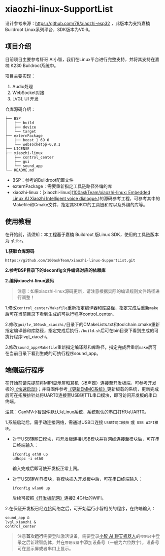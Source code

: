 # xiaozhi-linux-SupportList

设计参考来源：https://github.com/78/xiaozhi-esp32 ，此版本为支持嘉楠 Buildroot Linux系列平台，SDK版本为V0.6。



## 项目介绍

目前项目主要参考虾哥 AI小智，我们在Linux平台进行完整支持，并将其支持在嘉楠 K230 Buildroot系统中。

项目主要实现：

1. Audio处理
2. WebSocket对接
3. LVGL UI 开发

仓库源码介绍：

```
├── BSP
│   ├── build
│   ├── device
│   └── target
├── externPackage
│   ├── boost_1_69_0
│   └── websocketpp-0.8.1
├── LICENSE
├── xiaozhi-linux
│   ├── control_center
│   ├── gui
│   └── sound_app
└── README.md
```



- BSP：参考的Buildroot配置文件
- externPackage：需要重新指定工具链路径外编的库
- xiaozhi-linux：[xiaozhi-linux]([100askTeam/xiaozhi-linux: Embedded Linux AI Xiaozhi Intelligent voice dialogue.](https://github.com/100askTeam/xiaozhi-linux))的源码参考工程，可参考其中的Makefile和Cmake文件，指定其SDK中的工具链和库以及外编的库等。

## 使用教程



在开始前，请须知：本工程基于嘉楠 Buildroot 版Linux SDK，使用的工具链版本为 `glibc`。

**1.获取仓库源码**

```
https://github.com/100askTeam/xiaozhi-linux-SupportList.git
```



**2.参考BSP目录下的deconfig文件编译对应的依赖库**



**2.编译xiaozhi-linux源码**

> 注意：如果xiaozhi-linux源码更新，请注意根据实际的编译规则文件路径进行调整！

1.修改`control_center/Makefile`重新指定编译器和库路径，指定完成后重新`make`后可在当前目录下看到生成的可执行程序control_center。

2.修改`gui/lv_100ask_xiaozhi/`目录下的CMakeLists.txt和toolchain.cmake重新指定编译器和库路径，指定完成后执行`./build.sh`后可在bin目录下看到生成的可执行程序lvgl_xiaozhi。

3.修改`sound_app/Makefile`重新指定编译器和库路径，指定完成后重新`make`后可在当前目录下看到生成的可执行程序sound_app。

## 端侧运行程序

在开始前请先提前将MIPI显示屏和耳机（扬声器）连接至开发板端。可参考开发板的[《快速启动》](https://eai.100ask.net/CanaanK230/part1/DshanPICanMVV2quickstart)；并将固件参考[《更新EMMC系统》](https://eai.100ask.net/CanaanK230/part1/UpdateEMMCsystem)更新板载的系统，更新完成后可在拓展排针处将UART0连接至USB转TTL串口模块，即可访问开发板的串口终端。

注意：CanMV小智固件默认为Linux系统，系统默认的串口打印为UART0。



1.系统启动后，需手动连接网络，需通过USB口连接 `USB转网口模块` 或` USB WIFI模块`。

- 对于USB转网口模块，将开发板连接USB模块并将网线连接至模块后，可在串口终端输入：

  ```
  ifconfig eth0 up
  udhcpc -i eth0
  ```

  输入完成后即可使开发板正常上网。

- 对于USB转WIFI模块，将模块插入开发板中后，可在串口终端输入：

  ```
  ifconfig wlan0 up
  ```

  后续可按照[《开发板配网》](https://eai.100ask.net/CanaanK230/part1/DevelopmentBoardDistributionNetwork)连接2.4GHz的WIFI。

2.在保证开发板已经连接网络之后，可开始运行小智相关的程序，在终端输入：

```
sound_app &
lvgl_xiaozhi &
control_center
```



> 注意**首次运行**需要登陆激活设备，需要登录[小智 AI 聊天机器人](https://xiaozhi.me/)的`控制台`中登录之后新建智能体，并在`管理设备`中添加设备号（一般为六位数字），设备号可在显示屏或者串口上显示。

